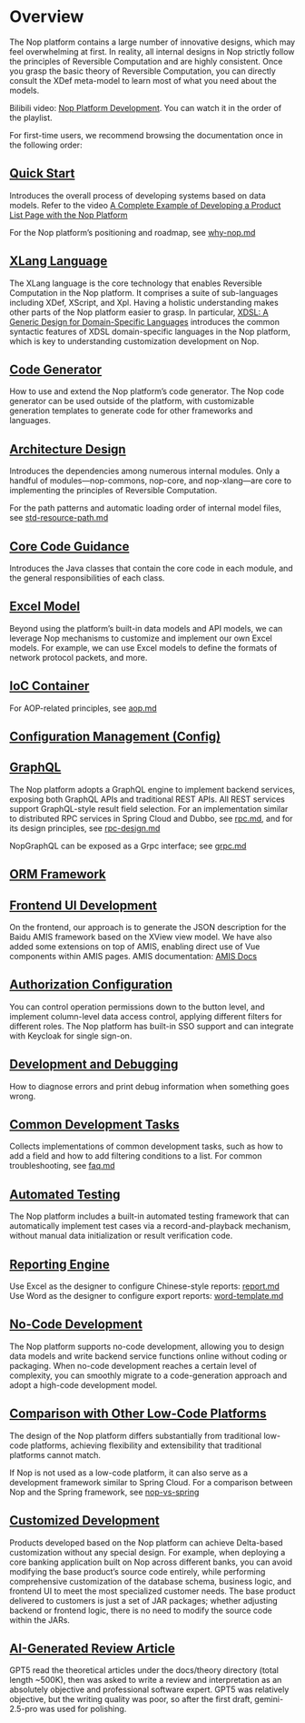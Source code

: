 
# Overview

The Nop platform contains a large number of innovative designs, which may feel overwhelming at first. In reality, all internal designs in Nop strictly follow the principles of Reversible Computation and are highly consistent. Once you grasp the basic theory of Reversible Computation, you can directly consult the XDef meta-model to learn most of what you need about the models.

Bilibili video: [Nop Platform Development](https://www.bilibili.com/video/BV1u84y1w7kX/). You can watch it in the order of the playlist.

For first-time users, we recommend browsing the documentation once in the following order:

## [Quick Start](tutorial/tutorial.md)

Introduces the overall process of developing systems based on data models.
Refer to the video [A Complete Example of Developing a Product List Page with the Nop Platform](https://www.bilibili.com/video/BV1384y1g78L/)

For the Nop platform’s positioning and roadmap, see [why-nop.md](./why-nop.md)

## [XLang Language](dev-guide/xlang/index.md)

The XLang language is the core technology that enables Reversible Computation in the Nop platform. It comprises a suite of sub-languages including XDef, XScript, and Xpl. Having a holistic understanding makes other parts of the Nop platform easier to grasp.
In particular, [XDSL: A Generic Design for Domain-Specific Languages](dev-guide/xlang/xdsl.md) introduces the common syntactic features of XDSL domain-specific languages in the Nop platform, which is key to understanding customization development on Nop.

## [Code Generator](dev-guide/codegen.md)

How to use and extend the Nop platform’s code generator. The Nop code generator can be used outside of the platform, with customizable generation templates to generate code for other frameworks and languages.

## [Architecture Design](arch/index.md)

Introduces the dependencies among numerous internal modules. Only a handful of modules—nop-commons, nop-core, and nop-xlang—are core to implementing the principles of Reversible Computation.

For the path patterns and automatic loading order of internal model files, see [std-resource-path.md](dev-guide/vfs/std-resource-path.md)

## [Core Code Guidance](core-code-guidance.md)

Introduces the Java classes that contain the core code in each module, and the general responsibilities of each class.

## [Excel Model](dev-guide/model/index.md)

Beyond using the platform’s built-in data models and API models, we can leverage Nop mechanisms to customize and implement our own Excel models. For example, we can use Excel models to define the formats of network protocol packets, and more.

## [IoC Container](dev-guide/ioc.md)

For AOP-related principles, see [aop.md](dev-guide/ioc/aop.md)

## [Configuration Management (Config)](dev-guide/config.md)

## [GraphQL](dev-guide/graphql/graphql-java.md)

The Nop platform adopts a GraphQL engine to implement backend services, exposing both GraphQL APIs and traditional REST APIs. All REST services support GraphQL-style result field selection.
For an implementation similar to distributed RPC services in Spring Cloud and Dubbo, see [rpc.md](dev-guide/microservice/rpc.md), and for its design principles, see [rpc-design.md](dev-guide/microservice/rpc-design.md)

NopGraphQL can be exposed as a Grpc interface; see [grpc.md](dev-guide/microservice/grpc.md)

## [ORM Framework](dev-guide/orm/index.md)

## [Frontend UI Development](dev-guide/xui/index.md)

On the frontend, our approach is to generate the JSON description for the Baidu AMIS framework based on the XView view model. We have also added some extensions on top of AMIS, enabling direct use of Vue components within AMIS pages.
AMIS documentation: [AMIS Docs](https://aisuda.bce.baidu.com/amis/zh-CN/docs/index)

## [Authorization Configuration](dev-guide/auth/auth.md)

You can control operation permissions down to the button level, and implement column-level data access control, applying different filters for different roles.
The Nop platform has built-in SSO support and can integrate with Keycloak for single sign-on.

## [Development and Debugging](dev-guide/debug.md)

How to diagnose errors and print debug information when something goes wrong.

## [Common Development Tasks](dev-guide/recipe/index.md)

Collects implementations of common development tasks, such as how to add a field and how to add filtering conditions to a list.
For common troubleshooting, see [faq.md](faq/faq.md)

## [Automated Testing](dev-guide/autotest.md)

The Nop platform includes a built-in automated testing framework that can automatically implement test cases via a record-and-playback mechanism, without manual data initialization or result verification code.

## [Reporting Engine](dev-guide/report/index.md)

Use Excel as the designer to configure Chinese-style reports: [report.md](user-guide/report.md)
Use Word as the designer to configure export reports: [word-template.md](dev-guide/report/word-template.md)

## [No-Code Development](dev-guide/nocode/index.md)

The Nop platform supports no-code development, allowing you to design data models and write backend service functions online without coding or packaging.
When no-code development reaches a certain level of complexity, you can smoothly migrate to a code-generation approach and adopt a high-code development model.

## [Comparison with Other Low-Code Platforms](compare/nop-vs-skyve.md)

The design of the Nop platform differs substantially from traditional low-code platforms, achieving flexibility and extensibility that traditional platforms cannot match.

If Nop is not used as a low-code platform, it can also serve as a development framework similar to Spring Cloud. For a comparison between Nop and the Spring framework, see [nop-vs-spring](compare/nop-vs-springcloud.md)

## [Customized Development](dev-guide/delta/delta-customization.md)

Products developed based on the Nop platform can achieve Delta-based customization without any special design. For example, when deploying a core banking application built on Nop across different banks, you can avoid modifying the base product’s source code entirely, while performing comprehensive customization of the database schema, business logic, and frontend UI to meet the most specialized customer needs. The base product delivered to customers is just a set of JAR packages; whether adjusting backend or frontend logic, there is no need to modify the source code within the JARs.

## [AI-Generated Review Article](theory/xlang-review.md)

GPT5 read the theoretical articles under the docs/theory directory (total length ~500K), then was asked to write a review and interpretation as an absolutely objective and professional software expert. GPT5 was relatively objective, but the writing quality was poor, so after the first draft, gemini-2.5-pro was used for polishing.

<!-- SOURCE_MD5:ae7888e8cd3c2e76b125738a6aad3d73-->
